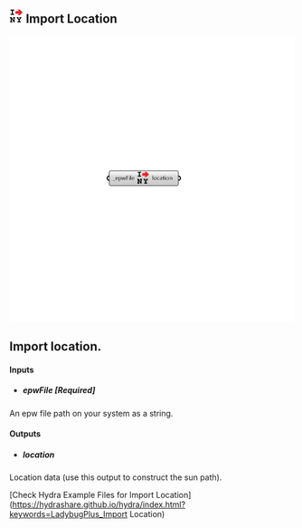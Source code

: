 ## ![](../../images/icons/Import_Location.png) Import Location

![](../../images/components/Import_Location.png)

Import location.
 -

#### Inputs
* ##### epwFile [Required]
An epw file path on your system as a string.

#### Outputs
* ##### location
Location data (use this output to construct the sun path).


[Check Hydra Example Files for Import Location](https://hydrashare.github.io/hydra/index.html?keywords=LadybugPlus_Import Location)